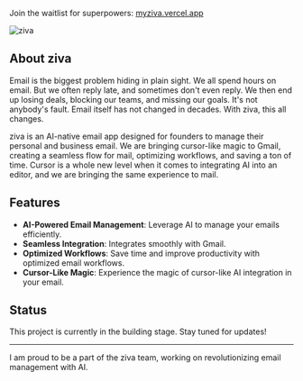Join the waitlist for superpowers: [myziva.vercel.app](https://myziva.vercel.app/)

![ziva](https://github.com/user-attachments/assets/2e977a0a-7731-406e-803e-92ff70337b49)

## About ziva

Email is the biggest problem hiding in plain sight. We all spend hours on email. But we often reply late, and sometimes don't even reply. We then end up losing deals, blocking our teams, and missing our goals. It's not anybody's fault. Email itself has not changed in decades. With ziva, this all changes.

ziva is an AI-native email app designed for founders to manage their personal and business email. We are bringing cursor-like magic to Gmail, creating a seamless flow for mail, optimizing workflows, and saving a ton of time. Cursor is a whole new level when it comes to integrating AI into an editor, and we are bringing the same experience to mail.

## Features

- **AI-Powered Email Management**: Leverage AI to manage your emails efficiently.
- **Seamless Integration**: Integrates smoothly with Gmail.
- **Optimized Workflows**: Save time and improve productivity with optimized email workflows.
- **Cursor-Like Magic**: Experience the magic of cursor-like AI integration in your email.


## Status

This project is currently in the building stage. Stay tuned for updates!

---

I am proud to be a part of the ziva team, working on revolutionizing email management with AI.